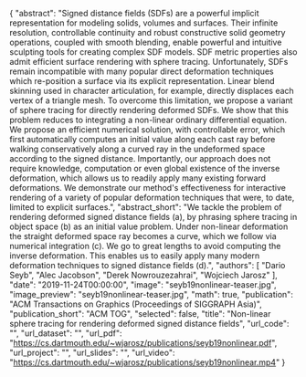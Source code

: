 {
  "abstract": "Signed distance fields (SDFs) are a powerful implicit representation for modeling solids, volumes and surfaces. Their infinite resolution, controllable continuity and robust constructive solid geometry operations, coupled with smooth blending, enable powerful and intuitive sculpting tools for creating complex SDF models. SDF metric properties also admit efficient surface rendering with sphere tracing. Unfortunately, SDFs remain incompatible with many popular direct deformation techniques which re-position a surface via its explicit representation. Linear blend skinning used in character articulation, for example, directly displaces each vertex of a triangle mesh. To overcome this limitation, we propose a variant of sphere tracing for directly rendering deformed SDFs. We show that this problem reduces to integrating a non-linear ordinary differential equation. We propose an efficient numerical solution, with controllable error, which first automatically computes an initial value along each cast ray before walking conservatively along a curved ray in the undeformed space according to the signed distance. Importantly, our approach does not require knowledge, computation or even global existence of the inverse deformation, which allows us to readily apply many existing forward deformations. We demonstrate our method's effectiveness for interactive rendering of a variety of popular deformation techniques that were, to date, limited to explicit surfaces.",
  "abstract_short": "We tackle the problem of rendering deformed signed distance fields (a), by phrasing sphere tracing in object space (b) as an initial value problem. Under non-linear deformation the straight deformed space ray becomes a curve, which we follow via numerical integration (c). We go to great lengths to avoid computing the inverse deformation. This enables us to easily apply many modern deformation techniques to signed distance fields (d).",
  "authors": [
    "Dario Seyb",
    "Alec Jacobson",
    "Derek Nowrouzezahrai",
    "Wojciech Jarosz"
  ],
  "date": "2019-11-24T00:00:00",
  "image": "seyb19nonlinear-teaser.jpg",
  "image_preview": "seyb19nonlinear-teaser.jpg",
  "math": true,
  "publication": "ACM Transactions on Graphics (Proceedings of SIGGRAPH Asia)",
  "publication_short": "ACM TOG",
  "selected": false,
  "title": "Non-linear sphere tracing for rendering deformed signed distance fields",
  "url_code": "",
  "url_dataset": "",
  "url_pdf": "https://cs.dartmouth.edu/~wjarosz/publications/seyb19nonlinear.pdf",
  "url_project": "",
  "url_slides": "",
  "url_video": "https://cs.dartmouth.edu/~wjarosz/publications/seyb19nonlinear.mp4"
}


